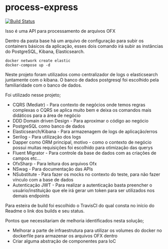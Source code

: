 # process-express
[![Build Status](https://www.travis-ci.com/thiagocoppi/process-express.svg?branch=main)](https://www.travis-ci.com/thiagocoppi/process-express)

Isso é uma API para processamento de arquivos OFX

Dentro da pasta base há um arquivo de configuração para subir os containers básicos da aplicação, esses dois comando irá subir as instâncias do PostgreSQL, Kibana, Elasticsearch.
```
docker network create elastic
docker-compose up -d
```

Neste projeto foram utilizados como centralizador de logs o elasticsearch juntamente com o kibana. O banco de dados postgresql foi escolhido pela familiaridade com o banco de dados.

Foi utilizado nesse projeto;

- CQRS (Mediatr) - Para contexto de negócios onde temos regras complexas o CQRS se aplica muito bem e deixa os comandos mais didáticos para a área de negócio
- DDD Domain driven Design - Para aproximar o código ao negócio 
- PostgreSQL como banco de dados
- Elasticsearch/Kibana - Para armazenagem de logs de aplicação/erros 
- Serilog - Para utilização dos logs
- Dapper como ORM principal, motivo - como o contexto de negócio possui muitas requisições foi escolhido para otimização das querys
- Fluent Migrator - Para controle da base de dados com as criações de campos etc...
- OfxSharp - Para leitura dos arquivos Ofx
- NSwag - Para documentação das APIs
- NSubstitute - Para fazer os mocks no contexto do teste, para não fazer vínculo com a base de dados
- Autenticação JWT - Para realizar a autenticação basta preencher o usuário/instituição que ele irá gerar um token para ser utilizados nos demais endpoints

Para esteira de build foi escolhido o TravisCI do qual consta no início do Readme o link dos builds e seu status.

Pontos que necessitariam de melhoria identificados nesta solução;
- Melhorar a parte de infraestrutura para utilizar os volumes do docker no dockerfile para armazenar os arquivos OFX dentro
- Criar alguma abstração de componentes para IoC

